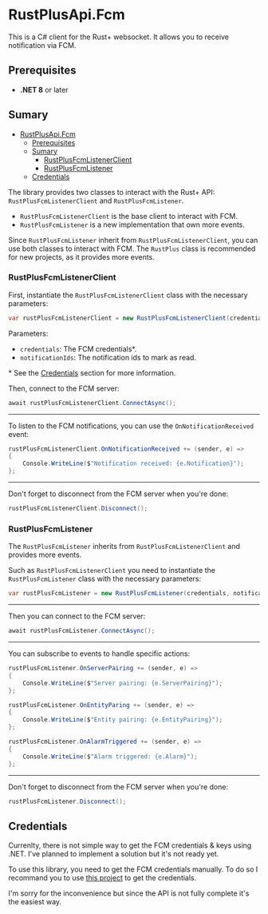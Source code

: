 # RustPlusApi.Fcm

This is a C# client for the Rust+ websocket. It allows you to receive notification via FCM.

## Prerequisites

- **.NET 8** or later

## Sumary

- [RustPlusApi.Fcm](#rustplusapifcm)
  - [Prerequisites](#prerequisites)
  - [Sumary](#sumary)
    - [RustPlusFcmListenerClient](#rustplusfcmlistenerclient)
    - [RustPlusFcmListener](#rustplusfcmlistener)
  - [Credentials](#credentials)

The library provides two classes to interact with the Rust+ API: `RustPlusFcmListenerClient` and `RustPlusFcmListener`.

- `RustPlusFcmListenerClient` is the base client to interact with FCM.
- `RustPlusFcmListener` is a new implementation that own more events.

Since `RustPlusFcmListener` inherit from `RustPlusFcmListenerClient`, you can use both classes to interact with FCM. The `RustPlus` class is recommended for new projects, as it provides more events.

### RustPlusFcmListenerClient

First, instantiate the `RustPlusFcmListenerClient` class with the necessary parameters:

```csharp
var rustPlusFcmListenerClient = new RustPlusFcmListenerClient(credentials, notificationIds);
```

Parameters:

- `credentials`: The FCM credentials\*.
- `notificationIds`: The notification ids to mark as read.

\* See the [Credentials](#credentials) section for more information.

Then, connect to the FCM server:

```csharp
await rustPlusFcmListenerClient.ConnectAsync();
```

---

To listen to the FCM notifications, you can use the `OnNotificationReceived` event:

```csharp
rustPlusFcmListenerClient.OnNotificationReceived += (sender, e) =>
{
    Console.WriteLine($"Notification received: {e.Notification}");
};
```

---

Don't forget to disconnect from the FCM server when you're done:

```csharp
rustPlusFcmListenerClient.Disconnect();
```

### RustPlusFcmListener

The `RustPlusFcmListener` inherits from `RustPlusFcmListenerClient` and provides more events.

Such as `RustPlusFcmListenerClient` you need to instantiate the `RustPlusFcmListener` class with the necessary parameters:

```csharp
var rustPlusFcmListener = new RustPlusFcmListener(credentials, notificationIds);
```

---

Then you can connect to the FCM server:

```csharp
await rustPlusFcmListener.ConnectAsync();
```

---

You can subscribe to events to handle specific actions:

```csharp
rustPlusFcmListener.OnServerPairing += (sender, e) =>
{
    Console.WriteLine($"Server pairing: {e.ServerPairing}");
};

rustPlusFcmListener.OnEntityParing += (sender, e) =>
{
    Console.WriteLine($"Entity pairing: {e.EntityPairing}");
};

rustPlusFcmListener.OnAlarmTriggered += (sender, e) =>
{
    Console.WriteLine($"Alarm triggered: {e.Alarm}");
};
```

---

Don't forget to disconnect from the FCM server when you're done:

```csharp
rustPlusFcmListener.Disconnect();
```

## Credentials

Currenlty, there is not simple way to get the FCM credentials & keys using .NET.
I've planned to implement a solution but it's not ready yet.

To use this library, you need to get the FCM credentials manually.
To do so I recommand you to use [this project](https://github.com/liamcottle/rustplus.js) to get the credentials.

I'm sorry for the inconvenience but since the API is not fully complete it's the easiest way.
